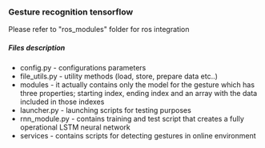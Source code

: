 ### Gesture recognition tensorflow


Please refer to "ros_modules" folder for ros integration

##### Files description

 * config.py - configurations parameters
 * file_utils.py - utility methods (load, store, prepare data etc..)
 * modules - it actually contains only the model for the gesture which has three properties; starting index, ending index and an array with the data included in those indexes
 * launcher.py - launching scripts for testing purposes
 * rnn_module.py - contains training and test script that creates a fully operational LSTM neural network
 * services - contains scripts for detecting gestures in online environment
     
    